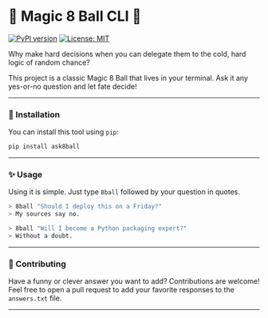 # 🎱 Magic 8 Ball CLI 🎱

[![PyPI version](https://badge.fury.io/py/magic8ball.svg)](https://badge.fury.io/py/magic8ball)
[![License: MIT](https://img.shields.io/badge/License-MIT-yellow.svg)](https://opensource.org/licenses/MIT)

Why make hard decisions when you can delegate them to the cold, hard logic of random chance?

This project is a classic Magic 8 Ball that lives in your terminal. Ask it any yes-or-no question and let fate decide!

---

### 🚀 Installation

You can install this tool using `pip`:

```bash
pip install ask8ball
````

---

### ✨ Usage

Using it is simple. Just type `8ball` followed by your question in quotes.

```bash
> 8ball "Should I deploy this on a Friday?"
> My sources say no.

> 8ball "Will I become a Python packaging expert?"
> Without a doubt.
```

---

### 🤝 Contributing

Have a funny or clever answer you want to add? Contributions are welcome\! Feel free to open a pull request to add your favorite responses to the `answers.txt` file.

---



